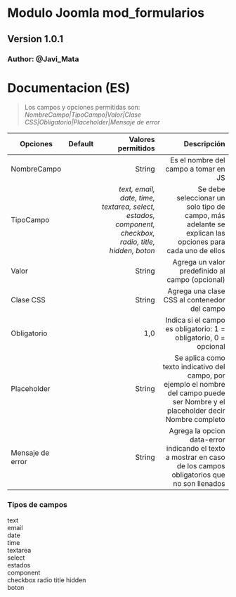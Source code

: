 # Modulo Joomla mod_formularios
## Version 1.0.1
### Author: @Javi_Mata

# Documentacion (ES)
> Los campos y opciones permitidas son:  
> *NombreCampo|TipoCampo|Valor|Clase CSS|Obligatorio|Placeholder|Mensaje de error*


| Opciones          | Default   | Valores permitidos | Descripción |
| ----------------- |:---------:| -----:| -----:|
| NombreCampo       |           | String | Es el nombre del campo a tomar en JS |
| TipoCampo         |           | *text, email, date, time, textarea, select, estados, component, checkbox, radio, title, hidden, boton* | Se debe seleccionar un solo tipo de campo, más adelante se explican las opciones para cada uno de ellos |
| Valor             |           | String | Agrega un valor predefinido al campo (opcional) |
| Clase CSS         |           | String | Agrega una clase CSS al contenedor del campo |
| Obligatorio       |           | 1,0 | Indica si el campo es obligatorio: 1 = obligatorio, 0 = opcional |
| Placeholder       |           | String | Se aplica como texto indicativo del campo, por ejemplo el nombre del campo puede ser Nombre y el placeholder decir Nombre completo |
| Mensaje de error  |           | String | Agrega la opcion data-error indicando el texto a mostrar en caso de los campos obligatorios que no son llenados |

### Tipos de campos
text  
email  
date  
time  
textarea  
select  
estados  
component  
checkbox 
radio 
title 
hidden  
boton  